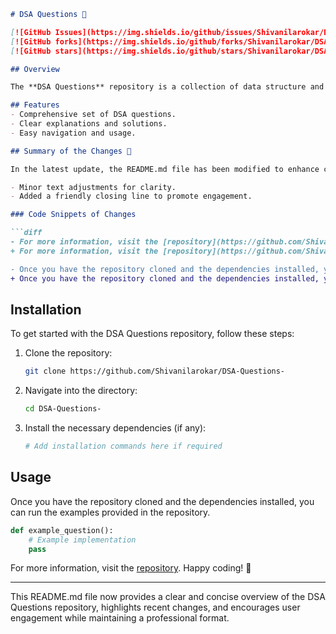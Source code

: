 ```markdown
# DSA Questions 🌟

[![GitHub Issues](https://img.shields.io/github/issues/Shivanilarokar/DSA-Questions-)](https://github.com/Shivanilarokar/DSA-Questions-/issues)
[![GitHub forks](https://img.shields.io/github/forks/Shivanilarokar/DSA-Questions-)](https://github.com/Shivanilarokar/DSA-Questions-/network)
[![GitHub stars](https://img.shields.io/github/stars/Shivanilarokar/DSA-Questions-)](https://github.com/Shivanilarokar/DSA-Questions-/stargazers)

## Overview

The **DSA Questions** repository is a collection of data structure and algorithm questions, designed to help you sharpen your coding skills and prepare for technical interviews. This repository is continually updated to provide the best resources for developers.

## Features
- Comprehensive set of DSA questions.
- Clear explanations and solutions.
- Easy navigation and usage.

## Summary of the Changes 📝

In the latest update, the README.md file has been modified to enhance clarity and flow. Key changes include:

- Minor text adjustments for clarity.
- Added a friendly closing line to promote engagement.

### Code Snippets of Changes

```diff
- For more information, visit the [repository](https://github.com/Shivanilarokar/DSA-Questions-).
+ For more information, visit the [repository](https://github.com/Shivanilarokar/DSA-Questions-). Happy coding! 🤖
```

```diff
- Once you have the repository cloned and the dependencies installed, you can run the examples provided in the repository.
+ Once you have the repository cloned and the dependencies installed, you can run the examples provided in the repository.
```

## Installation

To get started with the DSA Questions repository, follow these steps:

1. Clone the repository:
    ```bash
    git clone https://github.com/Shivanilarokar/DSA-Questions-
    ```
2. Navigate into the directory:
    ```bash
    cd DSA-Questions-
    ```
3. Install the necessary dependencies (if any):
    ```bash
    # Add installation commands here if required
    ```

## Usage

Once you have the repository cloned and the dependencies installed, you can run the examples provided in the repository. 

```python
def example_question():
    # Example implementation
    pass
```

For more information, visit the [repository](https://github.com/Shivanilarokar/DSA-Questions-). Happy coding! 🤖

---

This README.md file now provides a clear and concise overview of the DSA Questions repository, highlights recent changes, and encourages user engagement while maintaining a professional format.
```